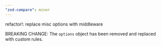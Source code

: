 ```yaml
---
"zod-compare": minor
---
```


refactor!: replace misc options with middleware

BREAKING CHANGE: The `options` object has been removed and replaced with custom rules.
